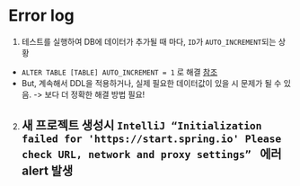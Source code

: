 # Error log

1. 테스트를 실행하여 DB에 데이터가 추가될 때 마다, `ID`가 `AUTO_INCREMENT`되는 상황
  - `ALTER TABLE [TABLE] AUTO_INCREMENT = 1` 로 해결 [참조](https://amaze9001.tistory.com/28)
  - But, 계속해서 DDL을 적용하거나, 실제 필요한 데이터값이 있을 시 문제가 될 수 있음. -> 보다 더 정확한 해결 방법 필요!

2. 새 프로젝트 생성시 
   `IntelliJ “Initialization failed for 'https://start.spring.io' Please check URL, network and proxy settings” ` 에러 alert 발생
   - 
